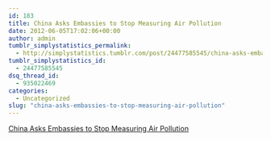 ```yaml
---
id: 183
title: China Asks Embassies to Stop Measuring Air Pollution
date: 2012-06-05T17:02:06+00:00
author: admin
tumblr_simplystatistics_permalink:
  - http://simplystatistics.tumblr.com/post/24477585545/china-asks-embassies-to-stop-measuring-air-pollution
tumblr_simplystatistics_id:
  - 24477585545
dsq_thread_id:
  - 935022469
categories:
  - Uncategorized
slug: "china-asks-embassies-to-stop-measuring-air-pollution"
---
```

[China Asks Embassies to Stop Measuring Air Pollution](http://www.nytimes.com/2012/06/06/world/asia/china-asks-embassies-to-stop-measuring-air-pollution.html?smid=tu-share)
